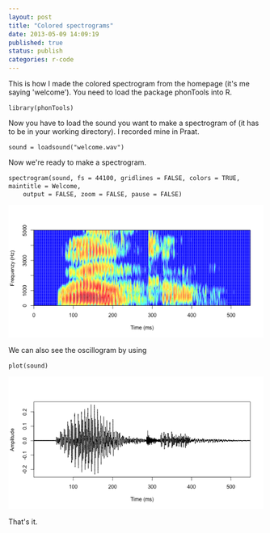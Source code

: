 ```yaml
---
layout: post
title: "Colored spectrograms"
date: 2013-05-09 14:09:19
published: true
status: publish
categories: r-code
---
```


 
This is how I made the colored spectrogram from the homepage (it's me saying 'welcome'). You need to load the package phonTools into R.
 
 

    library(phonTools)

 
Now you have to load the sound you want to make a spectrogram of (it has to be in your working directory). I recorded mine in Praat.
 

    sound = loadsound("welcome.wav")

 
Now we're ready to make a spectrogram.
 

    spectrogram(sound, fs = 44100, gridlines = FALSE, colors = TRUE, maintitle = Welcome, 
        output = FALSE, zoom = FALSE, pause = FALSE)

![plot of chunk unnamed-chunk-3](/images/figure/unnamed-chunk-3.png) 

 
We can also see the oscillogram by using
 

    plot(sound)

![plot of chunk unnamed-chunk-4](/images/figure/unnamed-chunk-4.png) 

 
 
 
That's it. 
